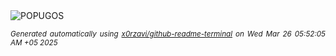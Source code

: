 <div align="justify">
<picture>
    <source media="(prefers-color-scheme: dark)" srcset="https://i.ibb.co/CKL447N0/output-gif.gif">
    <source media="(prefers-color-scheme: light)" srcset="https://i.ibb.co/CKL447N0/output-gif.gif">
    <img alt="POPUGOS" src="https://i.ibb.co/CKL447N0/output-gif.gif">
</picture>

<sub><i>Generated automatically using [x0rzavi/github-readme-terminal](https://github.com/x0rzavi/github-readme-terminal) on Wed Mar 26 05:52:05 AM +05 2025</i></sub>
</div>